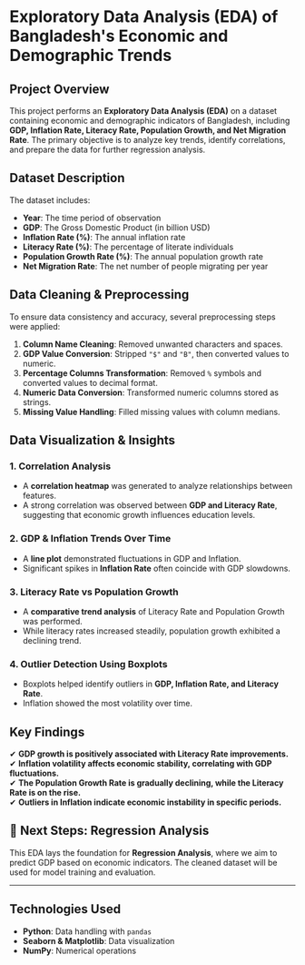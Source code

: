 # Exploratory Data Analysis (EDA) of Bangladesh's Economic and Demographic Trends

##  Project Overview
This project performs an **Exploratory Data Analysis (EDA)** on a dataset containing economic and demographic indicators of Bangladesh, including **GDP, Inflation Rate, Literacy Rate, Population Growth, and Net Migration Rate**. The primary objective is to analyze key trends, identify correlations, and prepare the data for further regression analysis.

##  Dataset Description
The dataset includes:
- **Year**: The time period of observation
- **GDP**: The Gross Domestic Product (in billion USD)
- **Inflation Rate (%)**: The annual inflation rate
- **Literacy Rate (%)**: The percentage of literate individuals
- **Population Growth Rate (%)**: The annual population growth rate
- **Net Migration Rate**: The net number of people migrating per year

##  Data Cleaning & Preprocessing
To ensure data consistency and accuracy, several preprocessing steps were applied:
1. **Column Name Cleaning**: Removed unwanted characters and spaces.
2. **GDP Value Conversion**: Stripped `"$"` and `"B"`, then converted values to numeric.
3. **Percentage Columns Transformation**: Removed `%` symbols and converted values to decimal format.
4. **Numeric Data Conversion**: Transformed numeric columns stored as strings.
5. **Missing Value Handling**: Filled missing values with column medians.

##  Data Visualization & Insights
###  1. Correlation Analysis
- A **correlation heatmap** was generated to analyze relationships between features.
- A strong correlation was observed between **GDP and Literacy Rate**, suggesting that economic growth influences education levels.

###  2. GDP & Inflation Trends Over Time
- A **line plot** demonstrated fluctuations in GDP and Inflation.
- Significant spikes in **Inflation Rate** often coincide with GDP slowdowns.

###  3. Literacy Rate vs Population Growth
- A **comparative trend analysis** of Literacy Rate and Population Growth was performed.
- While literacy rates increased steadily, population growth exhibited a declining trend.

###  4. Outlier Detection Using Boxplots
- Boxplots helped identify outliers in **GDP, Inflation Rate, and Literacy Rate**.
- Inflation showed the most volatility over time.

##  Key Findings
✔ **GDP growth is positively associated with Literacy Rate improvements.**  
✔ **Inflation volatility affects economic stability, correlating with GDP fluctuations.**  
✔ **The Population Growth Rate is gradually declining, while the Literacy Rate is on the rise.**  
✔ **Outliers in Inflation indicate economic instability in specific periods.**  

## 🚀 Next Steps: Regression Analysis
This EDA lays the foundation for **Regression Analysis**, where we aim to predict GDP based on economic indicators. The cleaned dataset will be used for model training and evaluation.

---

##  Technologies Used
- **Python**: Data handling with `pandas`
- **Seaborn & Matplotlib**: Data visualization
- **NumPy**: Numerical operations
